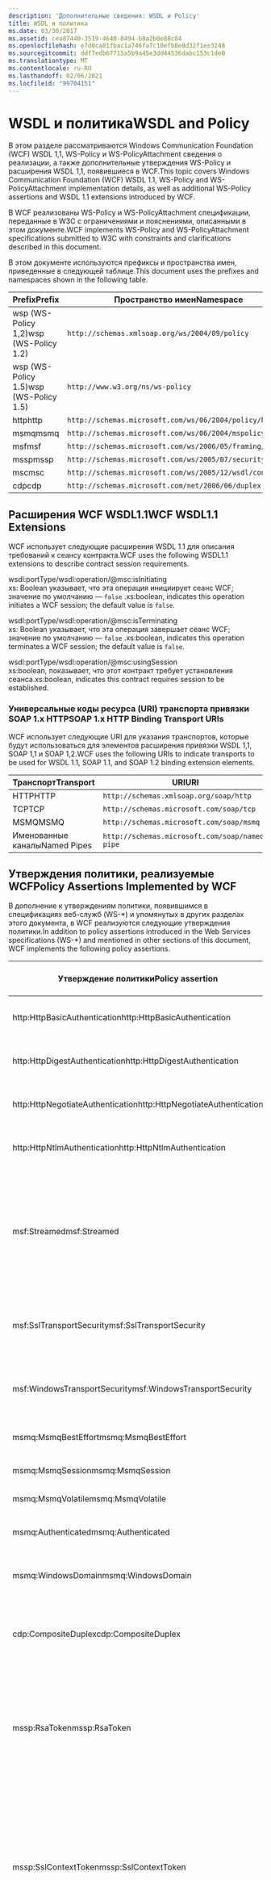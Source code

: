 ```yaml
---
description: 'Дополнительные сведения: WSDL и Policy'
title: WSDL и политика
ms.date: 03/30/2017
ms.assetid: cea87440-3519-4640-8494-b8a2b0e88c84
ms.openlocfilehash: e7d0ca81fbac1a746fa7c10efb8e8d32f1ee3240
ms.sourcegitcommit: ddf7edb67715a5b9a45e3dd44536dabc153c1de0
ms.translationtype: MT
ms.contentlocale: ru-RU
ms.lasthandoff: 02/06/2021
ms.locfileid: "99704151"
---
```

# <a name="wsdl-and-policy"></a><span data-ttu-id="e01ec-103">WSDL и политика</span><span class="sxs-lookup"><span data-stu-id="e01ec-103">WSDL and Policy</span></span>

<span data-ttu-id="e01ec-104">В этом разделе рассматриваются Windows Communication Foundation (WCF) WSDL 1,1, WS-Policy и WS-PolicyAttachment сведения о реализации, а также дополнительные утверждения WS-Policy и расширения WSDL 1,1, появившиеся в WCF.</span><span class="sxs-lookup"><span data-stu-id="e01ec-104">This topic covers Windows Communication Foundation (WCF) WSDL 1.1, WS-Policy and WS-PolicyAttachment implementation details, as well as additional WS-Policy assertions and WSDL 1.1 extensions introduced by WCF.</span></span>  
  
 <span data-ttu-id="e01ec-105">В WCF реализованы WS-Policy и WS-PolicyAttachment спецификации, переданные в W3C с ограничениями и пояснениями, описанными в этом документе.</span><span class="sxs-lookup"><span data-stu-id="e01ec-105">WCF implements WS-Policy and WS-PolicyAttachment specifications submitted to W3C with constraints and clarifications described in this document.</span></span>  
  
 <span data-ttu-id="e01ec-106">В этом документе используются префиксы и пространства имен, приведенные в следующей таблице.</span><span class="sxs-lookup"><span data-stu-id="e01ec-106">This document uses the prefixes and namespaces shown in the following table.</span></span>  
  
|<span data-ttu-id="e01ec-107">Prefix</span><span class="sxs-lookup"><span data-stu-id="e01ec-107">Prefix</span></span>|<span data-ttu-id="e01ec-108">Пространство имен</span><span class="sxs-lookup"><span data-stu-id="e01ec-108">Namespace</span></span>|  
|------------|---------------|  
|<span data-ttu-id="e01ec-109">wsp (WS-Policy 1,2)</span><span class="sxs-lookup"><span data-stu-id="e01ec-109">wsp (WS-Policy 1.2)</span></span>|`http://schemas.xmlsoap.org/ws/2004/09/policy`|  
|<span data-ttu-id="e01ec-110">wsp (WS-Policy 1.5)</span><span class="sxs-lookup"><span data-stu-id="e01ec-110">wsp (WS-Policy 1.5)</span></span>|`http://www.w3.org/ns/ws-policy`|  
|<span data-ttu-id="e01ec-111">http</span><span class="sxs-lookup"><span data-stu-id="e01ec-111">http</span></span>|`http://schemas.microsoft.com/ws/06/2004/policy/http`|  
|<span data-ttu-id="e01ec-112">msmq</span><span class="sxs-lookup"><span data-stu-id="e01ec-112">msmq</span></span>|`http://schemas.microsoft.com/ws/06/2004/mspolicy/msmq`|  
|<span data-ttu-id="e01ec-113">msf</span><span class="sxs-lookup"><span data-stu-id="e01ec-113">msf</span></span>|`http://schemas.microsoft.com/ws/2006/05/framing/policy`|  
|<span data-ttu-id="e01ec-114">mssp</span><span class="sxs-lookup"><span data-stu-id="e01ec-114">mssp</span></span>|`http://schemas.microsoft.com/ws/2005/07/securitypolicy`|  
|<span data-ttu-id="e01ec-115">msc</span><span class="sxs-lookup"><span data-stu-id="e01ec-115">msc</span></span>|`http://schemas.microsoft.com/ws/2005/12/wsdl/contract`|  
|<span data-ttu-id="e01ec-116">cdp</span><span class="sxs-lookup"><span data-stu-id="e01ec-116">cdp</span></span>|`http://schemas.microsoft.com/net/2006/06/duplex`|  
  
## <a name="wcf-wsdl11-extensions"></a><span data-ttu-id="e01ec-117">Расширения WCF WSDL1.1</span><span class="sxs-lookup"><span data-stu-id="e01ec-117">WCF WSDL1.1 Extensions</span></span>  

 <span data-ttu-id="e01ec-118">WCF использует следующие расширения WSDL 1.1 для описания требований к сеансу контракта.</span><span class="sxs-lookup"><span data-stu-id="e01ec-118">WCF uses the following WSDL1.1 extensions to describe contract session requirements.</span></span>  
  
 wsdl:portType/wsdl:operation/@msc:isInitiating  
 <span data-ttu-id="e01ec-119">xs: Boolean указывает, что эта операция инициирует сеанс WCF; значение по умолчанию — `false` .</span><span class="sxs-lookup"><span data-stu-id="e01ec-119">xs:boolean, indicates this operation initiates a WCF session; the default value is `false`.</span></span>  
  
 wsdl:portType/wsdl:operation/@msc:isTerminating  
 <span data-ttu-id="e01ec-120">xs: Boolean указывает, что эта операция завершает сеанс WCF; значение по умолчанию — `false` .</span><span class="sxs-lookup"><span data-stu-id="e01ec-120">xs:boolean, indicates this operation terminates a WCF session; the default value is `false`.</span></span>  
  
 wsdl:portType/wsdl:operation/@msc:usingSession  
 <span data-ttu-id="e01ec-121">xs:boolean, показывает, что этот контракт требует установления сеанса.</span><span class="sxs-lookup"><span data-stu-id="e01ec-121">xs:boolean, indicates this contract requires session to be established.</span></span>  
  
### <a name="soap-1x-http-binding-transport-uris"></a><span data-ttu-id="e01ec-122">Универсальные коды ресурса (URI) транспорта привязки SOAP 1.x HTTP</span><span class="sxs-lookup"><span data-stu-id="e01ec-122">SOAP 1.x HTTP Binding Transport URIs</span></span>  

 <span data-ttu-id="e01ec-123">WCF использует следующие URI для указания транспортов, которые будут использоваться для элементов расширения привязки WSDL 1,1, SOAP 1,1 и SOAP 1,2.</span><span class="sxs-lookup"><span data-stu-id="e01ec-123">WCF uses the following URIs to indicate transports to be used for WSDL 1.1, SOAP 1.1, and SOAP 1.2 binding extension elements.</span></span>  
  
|<span data-ttu-id="e01ec-124">Транспорт</span><span class="sxs-lookup"><span data-stu-id="e01ec-124">Transport</span></span>|<span data-ttu-id="e01ec-125">URI</span><span class="sxs-lookup"><span data-stu-id="e01ec-125">URI</span></span>|  
|---------------|---------|  
|<span data-ttu-id="e01ec-126">HTTP</span><span class="sxs-lookup"><span data-stu-id="e01ec-126">HTTP</span></span>|`http://schemas.xmlsoap.org/soap/http`|  
|<span data-ttu-id="e01ec-127">TCP</span><span class="sxs-lookup"><span data-stu-id="e01ec-127">TCP</span></span>|`http://schemas.microsoft.com/soap/tcp`|  
|<span data-ttu-id="e01ec-128">MSMQ</span><span class="sxs-lookup"><span data-stu-id="e01ec-128">MSMQ</span></span>|`http://schemas.microsoft.com/soap/msmq`|  
|<span data-ttu-id="e01ec-129">Именованные каналы</span><span class="sxs-lookup"><span data-stu-id="e01ec-129">Named Pipes</span></span>|`http://schemas.microsoft.com/soap/named-pipe`|  
  
## <a name="policy-assertions-implemented-by-wcf"></a><span data-ttu-id="e01ec-130">Утверждения политики, реализуемые WCF</span><span class="sxs-lookup"><span data-stu-id="e01ec-130">Policy Assertions Implemented by WCF</span></span>  

 <span data-ttu-id="e01ec-131">В дополнение к утверждениям политики, появившимся в спецификациях веб-служб (WS-\*) и упомянутых в других разделах этого документа, в WCF реализуются следующие утверждения политики.</span><span class="sxs-lookup"><span data-stu-id="e01ec-131">In addition to policy assertions introduced in the Web Services specifications (WS-\*) and mentioned in other sections of this document, WCF implements the following policy assertions.</span></span>  
  
|<span data-ttu-id="e01ec-132">Утверждение политики</span><span class="sxs-lookup"><span data-stu-id="e01ec-132">Policy assertion</span></span>|<span data-ttu-id="e01ec-133">Субъект политики</span><span class="sxs-lookup"><span data-stu-id="e01ec-133">Policy subject</span></span>|<span data-ttu-id="e01ec-134">Описание</span><span class="sxs-lookup"><span data-stu-id="e01ec-134">Description</span></span>|  
|----------------------|--------------------|-----------------|  
|<span data-ttu-id="e01ec-135">http:HttpBasicAuthentication</span><span class="sxs-lookup"><span data-stu-id="e01ec-135">http:HttpBasicAuthentication</span></span>|<span data-ttu-id="e01ec-136">Конечная точка</span><span class="sxs-lookup"><span data-stu-id="e01ec-136">Endpoint</span></span>|<span data-ttu-id="e01ec-137">Конечная точка использует обычную проверку подлинности HTTP.</span><span class="sxs-lookup"><span data-stu-id="e01ec-137">Endpoint uses HTTP Basic Authentication.</span></span>|  
|<span data-ttu-id="e01ec-138">http:HttpDigestAuthentication</span><span class="sxs-lookup"><span data-stu-id="e01ec-138">http:HttpDigestAuthentication</span></span>|<span data-ttu-id="e01ec-139">Конечная точка</span><span class="sxs-lookup"><span data-stu-id="e01ec-139">Endpoint</span></span>|<span data-ttu-id="e01ec-140">Конечная точка использует дайджест-проверку подлинности HTTP.</span><span class="sxs-lookup"><span data-stu-id="e01ec-140">Endpoint uses HTTP Digest Authentication.</span></span>|  
|<span data-ttu-id="e01ec-141">http:HttpNegotiateAuthentication</span><span class="sxs-lookup"><span data-stu-id="e01ec-141">http:HttpNegotiateAuthentication</span></span>|<span data-ttu-id="e01ec-142">Конечная точка</span><span class="sxs-lookup"><span data-stu-id="e01ec-142">Endpoint</span></span>|<span data-ttu-id="e01ec-143">Конечная точка использует согласованную проверку подлинности HTTP.</span><span class="sxs-lookup"><span data-stu-id="e01ec-143">Endpoint uses HTTP Negotiate Authentication.</span></span>|  
|<span data-ttu-id="e01ec-144">http:HttpNtlmAuthentication</span><span class="sxs-lookup"><span data-stu-id="e01ec-144">http:HttpNtlmAuthentication</span></span>|<span data-ttu-id="e01ec-145">Конечная точка</span><span class="sxs-lookup"><span data-stu-id="e01ec-145">Endpoint</span></span>|<span data-ttu-id="e01ec-146">Конечная точка использует проверку подлинности HTTP NTLM.</span><span class="sxs-lookup"><span data-stu-id="e01ec-146">Endpoint uses HTTP NTLM Authentication.</span></span>|  
|<span data-ttu-id="e01ec-147">msf:Streamed</span><span class="sxs-lookup"><span data-stu-id="e01ec-147">msf:Streamed</span></span>|<span data-ttu-id="e01ec-148">Конечная точка</span><span class="sxs-lookup"><span data-stu-id="e01ec-148">Endpoint</span></span>|<span data-ttu-id="e01ec-149">Конечная точка использует кадрирование потокового сообщения.</span><span class="sxs-lookup"><span data-stu-id="e01ec-149">Endpoint uses streamed message framing.</span></span> <span data-ttu-id="e01ec-150">Это утверждение используется с протоколом кадрирования сообщения, предоставляемого для таких транспортов как TCP и именованные каналы.</span><span class="sxs-lookup"><span data-stu-id="e01ec-150">This assertion is used with the Message Framing protocol provided for transports such as TCP, and named pipes.</span></span>|  
|<span data-ttu-id="e01ec-151">msf:SslTransportSecurity</span><span class="sxs-lookup"><span data-stu-id="e01ec-151">msf:SslTransportSecurity</span></span>|<span data-ttu-id="e01ec-152">Конечная точка</span><span class="sxs-lookup"><span data-stu-id="e01ec-152">Endpoint</span></span>|<span data-ttu-id="e01ec-153">Конечная точка использует с кадрированием сообщения безопасность на уровне транспорта (TLS).</span><span class="sxs-lookup"><span data-stu-id="e01ec-153">Endpoint uses transport-layer security (TLS) with message framing.</span></span>|  
|<span data-ttu-id="e01ec-154">msf:WindowsTransportSecurity</span><span class="sxs-lookup"><span data-stu-id="e01ec-154">msf:WindowsTransportSecurity</span></span>|<span data-ttu-id="e01ec-155">Конечная точка</span><span class="sxs-lookup"><span data-stu-id="e01ec-155">Endpoint</span></span>|<span data-ttu-id="e01ec-156">Конечная точка использует с кадрированием сообщения согласование с поставщиком безопасности (SPNEGO).</span><span class="sxs-lookup"><span data-stu-id="e01ec-156">Endpoint uses Security Provider Negotiation (SPNEGO) with message framing.</span></span>|  
|<span data-ttu-id="e01ec-157">msmq:MsmqBestEffort</span><span class="sxs-lookup"><span data-stu-id="e01ec-157">msmq:MsmqBestEffort</span></span>|<span data-ttu-id="e01ec-158">Конечная точка</span><span class="sxs-lookup"><span data-stu-id="e01ec-158">Endpoint</span></span>|<span data-ttu-id="e01ec-159">MSMQ с гарантиями наилучшего из возможного.</span><span class="sxs-lookup"><span data-stu-id="e01ec-159">MSMQ with best-effort guarantees.</span></span>|  
|<span data-ttu-id="e01ec-160">msmq:MsmqSession</span><span class="sxs-lookup"><span data-stu-id="e01ec-160">msmq:MsmqSession</span></span>|<span data-ttu-id="e01ec-161">Конечная точка</span><span class="sxs-lookup"><span data-stu-id="e01ec-161">Endpoint</span></span>|<span data-ttu-id="e01ec-162">MSMQ с гарантиями сеансов.</span><span class="sxs-lookup"><span data-stu-id="e01ec-162">MSMQ with Session guarantees.</span></span>|  
|<span data-ttu-id="e01ec-163">msmq:MsmqVolatile</span><span class="sxs-lookup"><span data-stu-id="e01ec-163">msmq:MsmqVolatile</span></span>|<span data-ttu-id="e01ec-164">Конечная точка</span><span class="sxs-lookup"><span data-stu-id="e01ec-164">Endpoint</span></span>|<span data-ttu-id="e01ec-165">Неустойчивый MSMQ.</span><span class="sxs-lookup"><span data-stu-id="e01ec-165">MSMQ Volatile.</span></span>|  
|<span data-ttu-id="e01ec-166">msmq:Authenticated</span><span class="sxs-lookup"><span data-stu-id="e01ec-166">msmq:Authenticated</span></span>|<span data-ttu-id="e01ec-167">Конечная точка</span><span class="sxs-lookup"><span data-stu-id="e01ec-167">Endpoint</span></span>|<span data-ttu-id="e01ec-168">Используется проверка подлинности с транспортом MSMQ.</span><span class="sxs-lookup"><span data-stu-id="e01ec-168">Authentication is used with MSMQ transport.</span></span>|  
|<span data-ttu-id="e01ec-169">msmq:WindowsDomain</span><span class="sxs-lookup"><span data-stu-id="e01ec-169">msmq:WindowsDomain</span></span>|<span data-ttu-id="e01ec-170">Конечная точка</span><span class="sxs-lookup"><span data-stu-id="e01ec-170">Endpoint</span></span>|<span data-ttu-id="e01ec-171">MSMQ использует проверку подлинности домена Windows.</span><span class="sxs-lookup"><span data-stu-id="e01ec-171">MSMQ uses Windows Domain authentication.</span></span>|  
|<span data-ttu-id="e01ec-172">cdp:CompositeDuplex</span><span class="sxs-lookup"><span data-stu-id="e01ec-172">cdp:CompositeDuplex</span></span>|<span data-ttu-id="e01ec-173">Конечная точка</span><span class="sxs-lookup"><span data-stu-id="e01ec-173">Endpoint</span></span>|<span data-ttu-id="e01ec-174">Конечная точка использует два отдельных подключения встречных транспортов для входящих и исходящих сообщений.</span><span class="sxs-lookup"><span data-stu-id="e01ec-174">Endpoint uses two separate converse transport connections for in and out messages.</span></span>|  
|<span data-ttu-id="e01ec-175">mssp:RsaToken</span><span class="sxs-lookup"><span data-stu-id="e01ec-175">mssp:RsaToken</span></span>|<span data-ttu-id="e01ec-176">вложена</span><span class="sxs-lookup"><span data-stu-id="e01ec-176">Nested</span></span>|<span data-ttu-id="e01ec-177">Утверждение маркера ключа RSA.</span><span class="sxs-lookup"><span data-stu-id="e01ec-177">RSA key token assertion.</span></span> <span data-ttu-id="e01ec-178">Это требование, как правило, удовлетворяется ключом RSA, сериализуемым непосредственно как часть информации о ключе в разрешающей подписи.</span><span class="sxs-lookup"><span data-stu-id="e01ec-178">This requirement is typically satisfied by an RSA key serialized directly as part of the key information in an endorsing signature.</span></span>|  
|<span data-ttu-id="e01ec-179">mssp:SslContextToken</span><span class="sxs-lookup"><span data-stu-id="e01ec-179">mssp:SslContextToken</span></span>|<span data-ttu-id="e01ec-180">вложена</span><span class="sxs-lookup"><span data-stu-id="e01ec-180">Nested</span></span>|<span data-ttu-id="e01ec-181">Требует использования SecurityContextToken, полученного при подтверждении двоичного протокола TLS с помощью WS-Trust.</span><span class="sxs-lookup"><span data-stu-id="e01ec-181">Requires that a SecurityContextToken obtained using binary TLS handshake using WS-Trust be used.</span></span> <span data-ttu-id="e01ec-182">Вложенные утверждения включают sp:RequireDerivedKeys, mssp:MustNotSendCancel и mssp:RequireClientCertificate.</span><span class="sxs-lookup"><span data-stu-id="e01ec-182">Nested assertions include: sp:RequireDerivedKeys, mssp:MustNotSendCancel, mssp:RequireClientCertificate.</span></span>|  
|<span data-ttu-id="e01ec-183">mssp:MustNotSendCancel</span><span class="sxs-lookup"><span data-stu-id="e01ec-183">mssp:MustNotSendCancel</span></span>|<span data-ttu-id="e01ec-184">вложена</span><span class="sxs-lookup"><span data-stu-id="e01ec-184">Nested</span></span>|<span data-ttu-id="e01ec-185">Задает требование о том, что сообщения запроса маркера безопасности (RST) [WS-Trust] с использованием привязки Cancel [WS-Trust, WS-SC] не должны отправляться издателю заданного SecurityContextToken.</span><span class="sxs-lookup"><span data-stu-id="e01ec-185">Specifies a requirement that a request security token (RST) request messages [WS-Trust] using the Cancel binding [WS-Trust, WS-SC] not be sent to the issuer of a given SecurityContextToken.</span></span> <span data-ttu-id="e01ec-186">Если присутствует это утверждение, такие сообщения запроса не должны отправляться издателю.</span><span class="sxs-lookup"><span data-stu-id="e01ec-186">If this assertion is present, then such request messages must not be sent to the issuer.</span></span> <span data-ttu-id="e01ec-187">Если это утверждение отсутствует, такие сообщения запроса могут отправляться издателю.</span><span class="sxs-lookup"><span data-stu-id="e01ec-187">If this assertion is not present, then such request messages can be sent to the issuer.</span></span>|  
|<span data-ttu-id="e01ec-188">mssp:RequireClientCertificate</span><span class="sxs-lookup"><span data-stu-id="e01ec-188">mssp:RequireClientCertificate</span></span>|<span data-ttu-id="e01ec-189">вложена</span><span class="sxs-lookup"><span data-stu-id="e01ec-189">Nested</span></span>|<span data-ttu-id="e01ec-190">Этот необязательный элемент задает требование о том, что сертификат клиента должен предоставляться как часть протокола TLSNEGO.</span><span class="sxs-lookup"><span data-stu-id="e01ec-190">This optional element specifies a requirement for a client certificate to be provided as part of the TLSNEGO protocol.</span></span> <span data-ttu-id="e01ec-191">Если это утверждение присутствует, сертификат клиента должен быть предоставлен.</span><span class="sxs-lookup"><span data-stu-id="e01ec-191">If this assertion is present, then a client certificate must be provided.</span></span> <span data-ttu-id="e01ec-192">Если это утверждение отсутствует, сертификат клиента предоставляться не должен.</span><span class="sxs-lookup"><span data-stu-id="e01ec-192">If this assertion is not present, then a client certificate must not be provided.</span></span> <span data-ttu-id="e01ec-193">Это утверждение не должно использоваться за пределами mssp:SslContextToken.</span><span class="sxs-lookup"><span data-stu-id="e01ec-193">This assertion must not be used outside of mssp:SslContextToken.</span></span>|  
  
## <a name="see-also"></a><span data-ttu-id="e01ec-194">См. также</span><span class="sxs-lookup"><span data-stu-id="e01ec-194">See also</span></span>

- [<span data-ttu-id="e01ec-195">Пользовательская публикация WSDL</span><span class="sxs-lookup"><span data-stu-id="e01ec-195">Custom WSDL Publication</span></span>](../samples/custom-wsdl-publication.md)
- [<span data-ttu-id="e01ec-196">Практическое руководство. Экспорт пользовательской информации WSDL</span><span class="sxs-lookup"><span data-stu-id="e01ec-196">How to: Export Custom WSDL</span></span>](../extending/how-to-export-custom-wsdl.md)
- [<span data-ttu-id="e01ec-197">Практическое руководство. Импорт пользовательской информации WSDL</span><span class="sxs-lookup"><span data-stu-id="e01ec-197">How to: Import Custom WSDL</span></span>](../extending/how-to-import-custom-wsdl.md)
